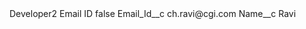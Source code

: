 <?xml version="1.0" encoding="UTF-8"?>
<CustomMetadata xmlns="http://soap.sforce.com/2006/04/metadata" xmlns:xsi="http://www.w3.org/2001/XMLSchema-instance" xmlns:xsd="http://www.w3.org/2001/XMLSchema">
    <label>Developer2 Email ID</label>
    <protected>false</protected>
    <values>
        <field>Email_Id__c</field>
        <value xsi:type="xsd:string">ch.ravi@cgi.com</value>
    </values>
    <values>
        <field>Name__c</field>
        <value xsi:type="xsd:string">Ravi</value>
    </values>
</CustomMetadata>

